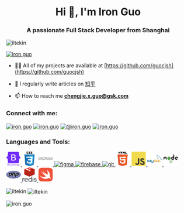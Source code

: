 <h1 align="center">Hi 👋, I'm Iron Guo</h1>
<h3 align="center">A passionate Full Stack Developer from Shanghai</h3>

<p align="left"> <img src="https://komarev.com/ghpvc/?username=iltekin&label=Profile%20views&color=0e75b6&style=flat" alt="iltekin" /> </p>

<p align="left"> <a href="https://twitter.com/guochengji95691" target="blank"><img src="https://img.shields.io/twitter/follow/iron.guo?logo=twitter&style=for-the-badge" alt="iron.guo" /></a> </p>

- 👨‍💻 All of my projects are available at [https://github.com/guocjsh](https://github.com/guocjsh)

- 📝 I regularly write articles on [知乎](https://www.zhihu.com/people/iron-92-80)

- 📫 How to reach me **chengjie.x.guo@gsk.com**

<h3 align="left">Connect with me:</h3>
<p align="left">
<a href="https://twitter.com/guochengji95691" target="blank"><img align="center" src="https://raw.githubusercontent.com/rahuldkjain/github-profile-readme-generator/master/src/images/icons/Social/twitter.svg" alt="iron.guo" height="30" width="40" /></a>
<a href="https://linkedin.com/in/iron.guo" target="blank"><img align="center" src="https://raw.githubusercontent.com/rahuldkjain/github-profile-readme-generator/master/src/images/icons/Social/linked-in-alt.svg" alt="iron.guo" height="30" width="40" /></a>
<a href="https://medium.com/@iron.guo" target="blank"><img align="center" src="https://raw.githubusercontent.com/rahuldkjain/github-profile-readme-generator/master/src/images/icons/Social/medium.svg" alt="@iron.guo" height="30" width="40" /></a>
<a href="https://www.hackerrank.com/iron.guo" target="blank"><img align="center" src="https://raw.githubusercontent.com/rahuldkjain/github-profile-readme-generator/master/src/images/icons/Social/hackerrank.svg" alt="iron.guo" height="30" width="40" /></a>
</p>

<h3 align="left">Languages and Tools:</h3>

<p align="left"> <a href="https://getbootstrap.com" target="_blank" rel="noreferrer"> <img src="https://raw.githubusercontent.com/devicons/devicon/master/icons/bootstrap/bootstrap-plain-wordmark.svg" alt="bootstrap" width="40" height="40"/> </a> <a href="https://www.w3schools.com/css/" target="_blank" rel="noreferrer"> <img src="https://raw.githubusercontent.com/devicons/devicon/master/icons/css3/css3-original-wordmark.svg" alt="css3" width="40" height="40"/> </a> <a href="https://expressjs.com" target="_blank" rel="noreferrer"> <img src="https://raw.githubusercontent.com/devicons/devicon/master/icons/express/express-original-wordmark.svg" alt="express" width="40" height="40"/> </a> <a href="https://www.figma.com/" target="_blank" rel="noreferrer"> <img src="https://www.vectorlogo.zone/logos/figma/figma-icon.svg" alt="figma" width="40" height="40"/> </a> <a href="https://firebase.google.com/" target="_blank" rel="noreferrer"> <img src="https://www.vectorlogo.zone/logos/firebase/firebase-icon.svg" alt="firebase" width="40" height="40"/> </a> <a href="https://git-scm.com/" target="_blank" rel="noreferrer"> <img src="https://www.vectorlogo.zone/logos/git-scm/git-scm-icon.svg" alt="git" width="40" height="40"/> </a> <a href="https://www.w3.org/html/" target="_blank" rel="noreferrer"> <img src="https://raw.githubusercontent.com/devicons/devicon/master/icons/html5/html5-original-wordmark.svg" alt="html5" width="40" height="40"/> </a> <a href="https://developer.mozilla.org/en-US/docs/Web/JavaScript" target="_blank" rel="noreferrer"> <img src="https://raw.githubusercontent.com/devicons/devicon/master/icons/javascript/javascript-original.svg" alt="javascript" width="40" height="40"/> </a> <a href="https://www.mysql.com/" target="_blank" rel="noreferrer"> <img src="https://raw.githubusercontent.com/devicons/devicon/master/icons/mysql/mysql-original-wordmark.svg" alt="mysql" width="40" height="40"/> </a> <a href="https://nodejs.org" target="_blank" rel="noreferrer"> <img src="https://raw.githubusercontent.com/devicons/devicon/master/icons/nodejs/nodejs-original-wordmark.svg" alt="nodejs" width="40" height="40"/> </a> <a href="https://www.php.net" target="_blank" rel="noreferrer"> <img src="https://raw.githubusercontent.com/devicons/devicon/master/icons/php/php-original.svg" alt="php" width="40" height="40"/> </a> <a href="https://redis.io" target="_blank" rel="noreferrer"> <img src="https://raw.githubusercontent.com/devicons/devicon/master/icons/redis/redis-original-wordmark.svg" alt="redis" width="40" height="40"/> </a> <a href="https://developer.apple.com/swift/" target="_blank" rel="noreferrer"> <img src="https://raw.githubusercontent.com/devicons/devicon/master/icons/swift/swift-original.svg" alt="swift" width="40" height="40"/> </a> </p>

<p><img align="left" src="https://github-readme-stats.vercel.app/api/top-langs?username=guocjsh&show_icons=true&locale=en&layout=compact" alt="iltekin" /></p>

<p>&nbsp;<img align="center" src="https://github-readme-stats.vercel.app/api?username=guocjsh&show_icons=true&locale=en" alt="iltekin" /></p>

<p><img align="center" src="https://github-readme-streak-stats.herokuapp.com/?user=guocjsh&" alt="iron.guo" /></p>
